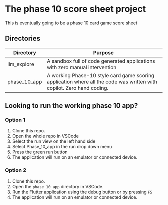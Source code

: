 # The phase 10 score sheet project

This is eventually going to be a phase 10 card game score sheet

## Directories

| Directory    | Purpose                                                                     |
| ------------ | --------------------------------------------------------------------------- |
| llm_explore  | A sandbox full of code generated applications with zero manual intervention |
| phase_10_app | A working Phase-10 style card game scoring application where all the code was written with copilot. Zero hand coding. |

## Looking to run the working phase 10 app?

### Option 1

1. Clone this repo.
2. Open the whole repo in VSCode
3. Select the run view on the left hand side
4. Select Phase_10_app in the run drop down menu
5. Press the green run button
6. The application will run on an emulator or connected device.

### Option 2

1. Clone this repo.
2. Open the `phase_10_app` directory in VSCode.
3. Run the Flutter application using the debug button or by pressing `F5`
4. The application will run on an emulator or connected device.
